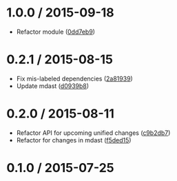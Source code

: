 <!--remark setext-->

<!--lint disable no-multiple-toplevel-headings-->

1.0.0 / 2015-09-18
==================

*   Refactor module ([0dd7eb9](https://github.com/wooorm/mdast-util-to-nlcst/commit/0dd7eb9))

0.2.1 / 2015-08-15
==================

*   Fix mis-labeled dependencies ([2a81939](https://github.com/wooorm/mdast-util-to-nlcst/commit/2a81939))
*   Update mdast ([d0939b8](https://github.com/wooorm/mdast-util-to-nlcst/commit/d0939b8))

0.2.0 / 2015-08-11
==================

*   Refactor API for upcoming unified changes ([c9b2db7](https://github.com/wooorm/mdast-util-to-nlcst/commit/c9b2db7))
*   Refactor for changes in mdast ([f5ded15](https://github.com/wooorm/mdast-util-to-nlcst/commit/f5ded15))

0.1.0 / 2015-07-25
==================
